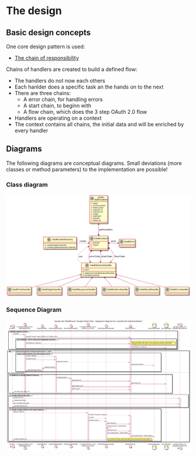 # The design

## Basic design concepts

One core design pattern is used:

- [The chain of responsibility](https://refactoring.guru/design-patterns/chain-of-responsibility)

Chains of handlers are created to build a defined flow:
- The handlers do not now each others
- Each hanlder does a specific task an the hands on to the next
- There are three chains:
  - A error chain, for handling errors
  - A start chain, to beginn with
  - A flow chain, which does the 3 step OAuth 2.0 flow
- Handlers are operating on a context
- The context contains all chains, the initial data and will be enriched by every handler

## Diagrams

The following diagrams are conceptual diagrams. Small deviations (more classes or method parameters) to the implementation are possible!

### Class diagram

![Class Diagram](classes.png)

### Sequence Diagram

![Diagram](design-sequence.png)